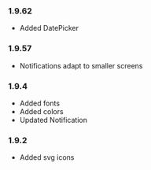 ### 1.9.62

- Added DatePicker

### 1.9.57

- Notifications adapt to smaller screens

### 1.9.4

- Added fonts
- Added colors
- Updated Notification

### 1.9.2

- Added svg icons
